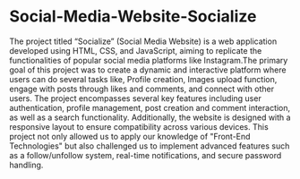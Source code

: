 # Social-Media-Website-Socialize
The project titled “Socialize” (Social Media Website) is a web application developed using HTML, CSS, and JavaScript, aiming to replicate the functionalities of popular social media platforms like Instagram.The primary goal of this project was to create a dynamic and interactive platform where users can do several tasks like, Profile creation, Images upload function, engage with posts through likes and comments, and connect with other users.
The project encompasses several key features including user authentication, profile management, post creation and comment interaction, as well as a search functionality. Additionally, the website is designed with a responsive layout to ensure compatibility across various devices.
This project not only allowed us to apply our knowledge of "Front-End Technologies" but also challenged us to implement advanced features such as a follow/unfollow system, real-time notifications, and secure password handling.
